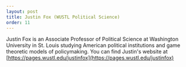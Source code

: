 ```yaml
---
layout: post
title: Justin Fox (WUSTL Political Science)
order: 11
---
```



Justin Fox is an Associate Professor of Political Science at Washington University in St. Louis studying American political institutions and game theoretic models of policymaking.
You can find Justin's website at [https://pages.wustl.edu/justinfox](https://pages.wustl.edu/justinfox)

